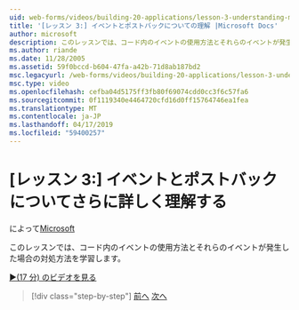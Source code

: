 ```yaml
---
uid: web-forms/videos/building-20-applications/lesson-3-understanding-more-about-events-and-postback
title: '[レッスン 3:] イベントとポストバックについての理解 |Microsoft Docs'
author: microsoft
description: このレッスンでは、コード内のイベントの使用方法とそれらのイベントが発生した場合の対処方法を学習します。
ms.author: riande
ms.date: 11/28/2005
ms.assetid: 59f0bccd-b604-47fa-a42b-71d8ab187bd2
msc.legacyurl: /web-forms/videos/building-20-applications/lesson-3-understanding-more-about-events-and-postback
msc.type: video
ms.openlocfilehash: cefba04d5175ff3fb80f69074cdd0cc3f6c57fa6
ms.sourcegitcommit: 0f1119340e4464720cfd16d0ff15764746ea1fea
ms.translationtype: MT
ms.contentlocale: ja-JP
ms.lasthandoff: 04/17/2019
ms.locfileid: "59400257"
---
```

# <a name="lesson-3--understanding-more-about-events-and-postback"></a>[レッスン 3:] イベントとポストバックについてさらに詳しく理解する

によって[Microsoft](https://github.com/microsoft)

このレッスンでは、コード内のイベントの使用方法とそれらのイベントが発生した場合の対処方法を学習します。

[&#9654;(17 分) のビデオを見る](https://channel9.msdn.com/Blogs/ASP-NET-Site-Videos/lesson-3-understanding-more-about-events-and-postback)

> [!div class="step-by-step"]
> [前へ](lesson-2-creating-a-web-forms-user-interface.md)
> [次へ](lesson-4-understanding-web-application-state.md)
